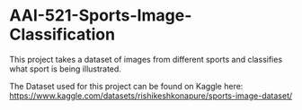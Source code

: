 # AAI-521-Sports-Image-Classification
This project takes a dataset of images from different sports and classifies what sport is being illustrated.

The Dataset used for this project can be found on Kaggle here: https://www.kaggle.com/datasets/rishikeshkonapure/sports-image-dataset/
